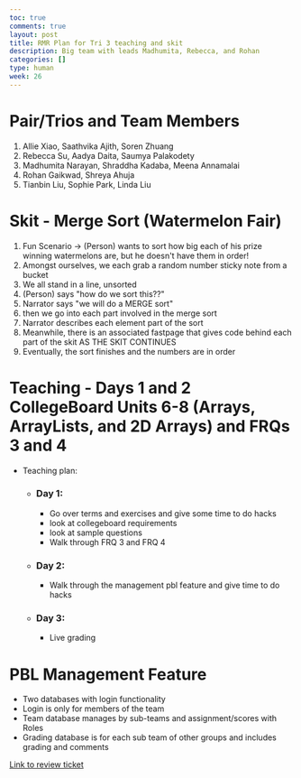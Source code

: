 ```yaml
---
toc: true
comments: true
layout: post
title: RMR Plan for Tri 3 teaching and skit
description: Big team with leads Madhumita, Rebecca, and Rohan
categories: []
type: human
week: 26
---
```


# Pair/Trios and Team Members
1. Allie Xiao, Saathvika Ajith, Soren Zhuang
2. Rebecca Su, Aadya Daita, Saumya Palakodety
3. Madhumita Narayan, Shraddha Kadaba, Meena Annamalai
4. Rohan Gaikwad, Shreya Ahuja
5. Tianbin Liu, Sophie Park, Linda Liu

# Skit - Merge Sort (Watermelon Fair)
1. Fun Scenario -> (Person) wants to sort how big each of his prize winning watermelons are, but he doesn't have them in order!
2. Amongst ourselves, we each grab a random number sticky note from a bucket
3. We all stand in a line, unsorted
4. (Person) says "how do we sort this??"
5. Narrator says "we will do a MERGE sort"
6. then we go into each part involved in the merge sort
7. Narrator describes each element part of the sort
8. Meanwhile, there is an associated fastpage that gives code behind each part of the skit AS THE SKIT CONTINUES
9. Eventually, the sort finishes and the numbers are in order

# Teaching - Days 1 and 2 CollegeBoard Units 6-8 (Arrays, ArrayLists, and 2D Arrays) and FRQs 3 and 4
- Teaching plan:
  - ### Day 1:
    - Go over terms and exercises and give some time to do hacks
    - look at collegeboard requirements
    - look at sample questions
    - Walk through FRQ 3 and FRQ 4
  - ### Day 2:
    - Walk through the management pbl feature and give time to do hacks
  - ### Day 3:
    - Live grading

# PBL Management Feature
- Two databases with login functionality
- Login is only for members of the team
- Team database manages by sub-teams and assignment/scores with Roles
- Grading database is for each sub team of other groups and includes grading and comments

[Link to review ticket](https://github.com/Rebecca-123/rmr-tri3/issues/1)